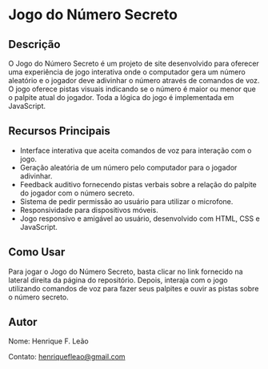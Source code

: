 # Jogo do Número Secreto

## Descrição
O Jogo do Número Secreto é um projeto de site desenvolvido para oferecer uma experiência de jogo interativa onde o computador gera um número aleatório e o jogador deve adivinhar o número através de comandos de voz. O jogo oferece pistas visuais indicando se o número é maior ou menor que o palpite atual do jogador. Toda a lógica do jogo é implementada em JavaScript.

## Recursos Principais
- Interface interativa que aceita comandos de voz para interação com o jogo.
- Geração aleatória de um número pelo computador para o jogador adivinhar.
- Feedback auditivo fornecendo pistas verbais sobre a relação do palpite do jogador com o número secreto.
- Sistema de pedir permissão ao usuário para utilizar o microfone.
- Responsividade para dispositivos móveis.
- Jogo responsivo e amigável ao usuário, desenvolvido com HTML, CSS e JavaScript.

## Como Usar
Para jogar o Jogo do Número Secreto, basta clicar no link fornecido na lateral direita da página do repositório. Depois, interaja com o jogo utilizando comandos de voz para fazer seus palpites e ouvir as pistas sobre o número secreto.

## Autor
Nome: Henrique F. Leão 

Contato: henriquefleao@gmail.com
